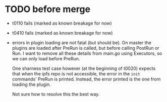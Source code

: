 # TODO before merge

- t0110 fails (marked as known breakage for now)
- t0410 fails (marked as known breakage for now)
- errors in plugin loading are not fatal (but should be).
	On master the plugins are loaded after PreRun is called, but
	before calling PostRun or Run. I want to remove all these details
	from main.go using Executors, so we can only load before PreRun.

	One sharness test case however (at the beginning of t0020)
	expects that when the ipfs repo is not accessible, the error
	in the `init` commands' PreRun is printed. Instead, the error
	printed is the one from loading the plugin.

	Not sure how to resolve this the best way.
